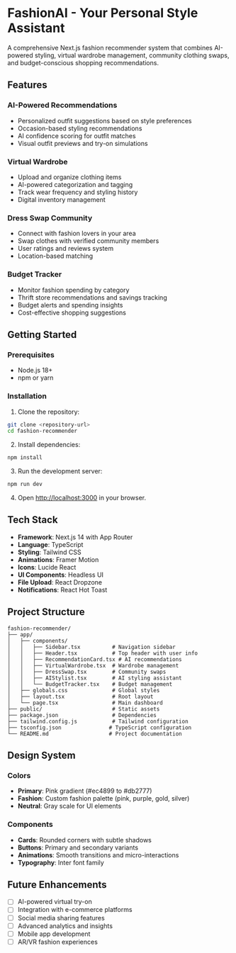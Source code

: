 # FashionAI - Your Personal Style Assistant

A comprehensive Next.js fashion recommender system that combines AI-powered styling, virtual wardrobe management, community clothing swaps, and budget-conscious shopping recommendations.

## Features

### AI-Powered Recommendations
- Personalized outfit suggestions based on style preferences
- Occasion-based styling recommendations
- AI confidence scoring for outfit matches
- Visual outfit previews and try-on simulations

### Virtual Wardrobe
- Upload and organize clothing items
- AI-powered categorization and tagging
- Track wear frequency and styling history
- Digital inventory management

### Dress Swap Community
- Connect with fashion lovers in your area
- Swap clothes with verified community members
- User ratings and reviews system
- Location-based matching

### Budget Tracker
- Monitor fashion spending by category
- Thrift store recommendations and savings tracking
- Budget alerts and spending insights
- Cost-effective shopping suggestions

## Getting Started

### Prerequisites
- Node.js 18+ 
- npm or yarn

### Installation

1. Clone the repository:
```bash
git clone <repository-url>
cd fashion-recommender
```

2. Install dependencies:
```bash
npm install
```

3. Run the development server:
```bash
npm run dev
```

4. Open [http://localhost:3000](http://localhost:3000) in your browser.

## Tech Stack

- **Framework**: Next.js 14 with App Router
- **Language**: TypeScript
- **Styling**: Tailwind CSS
- **Animations**: Framer Motion
- **Icons**: Lucide React
- **UI Components**: Headless UI
- **File Upload**: React Dropzone
- **Notifications**: React Hot Toast

## Project Structure

```
fashion-recommender/
├── app/
│   ├── components/
│   │   ├── Sidebar.tsx          # Navigation sidebar
│   │   ├── Header.tsx           # Top header with user info
│   │   ├── RecommendationCard.tsx # AI recommendations
│   │   ├── VirtualWardrobe.tsx  # Wardrobe management
│   │   ├── DressSwap.tsx        # Community swaps
│   │   ├── AIStylist.tsx        # AI styling assistant
│   │   └── BudgetTracker.tsx    # Budget management
│   ├── globals.css              # Global styles
│   ├── layout.tsx               # Root layout
│   └── page.tsx                 # Main dashboard
├── public/                      # Static assets
├── package.json                 # Dependencies
├── tailwind.config.js           # Tailwind configuration
├── tsconfig.json               # TypeScript configuration
└── README.md                   # Project documentation
```

## Design System

### Colors
- **Primary**: Pink gradient (#ec4899 to #db2777)
- **Fashion**: Custom fashion palette (pink, purple, gold, silver)
- **Neutral**: Gray scale for UI elements

### Components
- **Cards**: Rounded corners with subtle shadows
- **Buttons**: Primary and secondary variants
- **Animations**: Smooth transitions and micro-interactions
- **Typography**: Inter font family

## Future Enhancements

- [ ] AI-powered virtual try-on
- [ ] Integration with e-commerce platforms
- [ ] Social media sharing features
- [ ] Advanced analytics and insights
- [ ] Mobile app development
- [ ] AR/VR fashion experiences